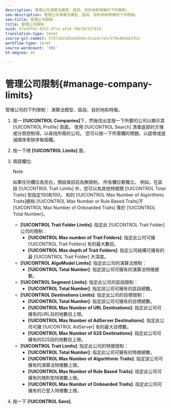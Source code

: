 ```yaml
---
description: 管理公司演算法模型、區段、目的地和特徵的下列限制。
seo-description: 管理公司演算法模型、區段、目的地和特徵的下列限制。
seo-title: 管理公司限制
title: 管理公司限制
uuid: 67a19fb2-8322-47ce-afa4-f6b78c52f814
translation-type: tm+mt
source-git-commit: 57d7a92265e565b6c411e4cfa5c579e40eb837b3
workflow-type: tm+mt
source-wordcount: '301'
ht-degree: 4%

---
```



# 管理公司限制{#manage-company-limits}

管理公司的下列限制： 演算法模型、區段、目的地和特徵。

<!-- t_company_limits.xml -->

1. 按一 **[!UICONTROL Companies]**&#x200B;下，然後找出並按一下所要的公司以顯示其 [!UICONTROL Profile] 頁面。 使用 [!UICONTROL Search] 清單底部的方塊或分頁控制項，以尋找所需的公司。 您可以按一下所需欄的標題，以遞增或遞減順序來排序每個欄。
1. 按一下標 **[!UICONTROL Limits]** 簽。
1. 填寫欄位: 

   >[!NOTE]
   >
   >如果任何欄位為空白，預設值目前為無限制。 所有欄位都獨立。 例如，在區段 [!UICONTROL Trait Limits] 中，您可以為其他特徵類 [!UICONTROL Total Traits] 型指定100和100。 和的 [!UICONTROL Max Number of Algorithmic Traits]總和 [!UICONTROL Max Number or Rule Based Traits]不 [!UICONTROL Max Number of Onboarded Traits] 等於 [!UICONTROL Total Number]。

   * **[!UICONTROL Trait Folder Limits]**: 指定此 [!UICONTROL Trait Folder] 公司的限制：
      * **[!UICONTROL Max number of Trait Folders]**: 指定此公司可擁 [!UICONTROL Trait Folders] 有的最大數目。
      * **[!UICONTROL Max depth of Trait Folders]**: 指定公司結構可擁有的最 [!UICONTROL Trait Folder] 大深度。
   * **[!UICONTROL AlgoModel Limits]**: 指定此公司的演算法限制：
      * **[!UICONTROL Total Number]**: 指定該公司可擁有的演算法特徵總數。
   * **[!UICONTROL Segment Limits]**: 指定此公司的區段限制：
      * **[!UICONTROL Total Number]**: 指定該公司可擁有的區段總數。
   * **[!UICONTROL Destinations Limits]**: 指定此公司的目標限制：
      * **[!UICONTROL Total Number]**: 指定該公司可擁有的目標總數。
      * **[!UICONTROL Max Number of URL Destinations]**: 指定此公司可擁有的URL目的地數目上限。
      * **[!UICONTROL Max Number of AdServer Destinations]**: 指定此公司可擁 [!UICONTROL AdServer] 有的最大目標數。
      * **[!UICONTROL Max Number of S2S Destinations]**: 指定此公司可擁有的S2S目的地數目上限。
   * **[!UICONTROL Trait Limits]**: 指定此公司的特徵限制：
      * **[!UICONTROL Total Number]**: 指定此公司可擁有的特徵總數。
      * **[!UICONTROL Max Number of Algorithmic Traits]**: 指定該公司可擁有的演算法特徵數上限。
      * **[!UICONTROL Max Number of Rule Based Traits]**: 指定此公司可擁有的規則型特徵數上限。
      * **[!UICONTROL Max Number of Onboarded Traits]**: 指定此公司可擁有的已登入特徵數上限。
1. 按一下 **[!UICONTROL Save]**.
